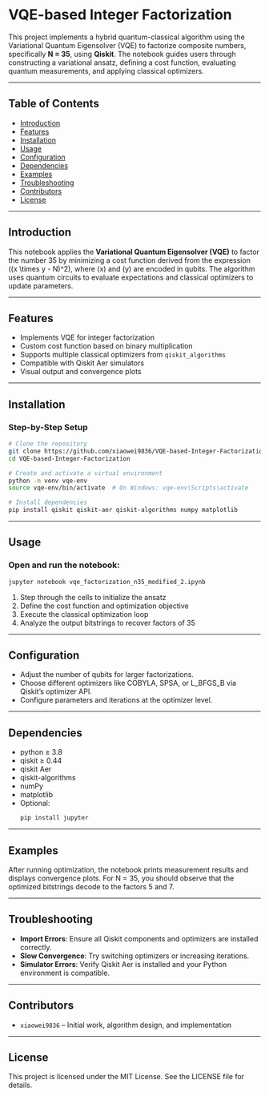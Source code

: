 # VQE-based Integer Factorization

This project implements a hybrid quantum-classical algorithm using the Variational Quantum Eigensolver (VQE) to factorize composite numbers, specifically **N = 35**, using **Qiskit**. The notebook guides users through constructing a variational ansatz, defining a cost function, evaluating quantum measurements, and applying classical optimizers.

---

## Table of Contents

- [Introduction](#introduction)
- [Features](#features)
- [Installation](#installation)
- [Usage](#usage)
- [Configuration](#configuration)
- [Dependencies](#dependencies)
- [Examples](#examples)
- [Troubleshooting](#troubleshooting)
- [Contributors](#contributors)
- [License](#license)

---

## Introduction

This notebook applies the **Variational Quantum Eigensolver (VQE)** to factor the number 35 by minimizing a cost function derived from the expression \((x \times y - N)^2\), where \(x\) and \(y\) are encoded in qubits. The algorithm uses quantum circuits to evaluate expectations and classical optimizers to update parameters.

---

## Features

- Implements VQE for integer factorization
- Custom cost function based on binary multiplication
- Supports multiple classical optimizers from `qiskit_algorithms`
- Compatible with Qiskit Aer simulators
- Visual output and convergence plots

---

## Installation

### Step-by-Step Setup

```bash
# Clone the repository
git clone https://github.com/xiaowei9836/VQE-based-Integer-Factorization.git
cd VQE-based-Integer-Factorization

# Create and activate a virtual environment
python -m venv vqe-env
source vqe-env/bin/activate  # On Windows: vqe-env\Scripts\activate

# Install dependencies
pip install qiskit qiskit-aer qiskit-algorithms numpy matplotlib
```

---

## Usage

### Open and run the notebook:
```bash
jupyter notebook vqe_factorization_n35_modified_2.ipynb
```

1.	Step through the cells to initialize the ansatz
2.	Define the cost function and optimization objective
3.	Execute the classical optimization loop
4.	Analyze the output bitstrings to recover factors of 35

---

## Configuration

- Adjust the number of qubits for larger factorizations.
- Choose different optimizers like COBYLA, SPSA, or L_BFGS_B via Qiskit’s optimizer API.
- Configure parameters and iterations at the optimizer level.

---

## Dependencies

- python ≥ 3.8
- qiskit ≥ 0.44
- qiskit Aer
- qiskit-algorithms
- numPy
- matplotlib
- Optional:
  ```bash
  pip install jupyter
  ```

---

## Examples

After running optimization, the notebook prints measurement results and displays convergence plots. For N = 35, you should observe that the optimized bitstrings decode to the factors 5 and 7.

---

## Troubleshooting

- **Import Errors**: Ensure all Qiskit components and optimizers are installed correctly.
- **Slow Convergence**: Try switching optimizers or increasing iterations.
- **Simulator Errors**: Verify Qiskit Aer is installed and your Python environment is compatible.

---

## Contributors

- `xiaowei9836` – Initial work, algorithm design, and implementation

---

## License

This project is licensed under the MIT License. See the LICENSE file for details.
